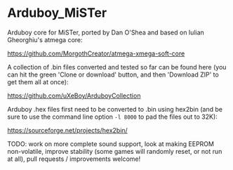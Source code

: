 # Arduboy_MiSTer

Arduboy core for MiSTer, ported by Dan O'Shea and based on Iulian Gheorghiu's atmega core:

https://github.com/MorgothCreator/atmega-xmega-soft-core

A collection of .bin files converted and tested so far can be found here (you can hit the green 'Clone or download' button, and then 'Download ZIP' to get them all at once):

https://github.com/uXeBoy/ArduboyCollection

Arduboy .hex files first need to be converted to .bin using hex2bin (and be sure to use the command line option `-l 8000` to pad the files out to 32K):

https://sourceforge.net/projects/hex2bin/

TODO: work on more complete sound support, look at making EEPROM non-volatile, improve stability (some games will randomly reset, or not run at all), pull requests / improvements welcome!
